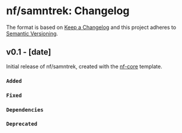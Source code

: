 # nf/samntrek: Changelog

The format is based on [Keep a Changelog](https://keepachangelog.com/en/1.0.0/)
and this project adheres to [Semantic Versioning](https://semver.org/spec/v2.0.0.html).

## v0.1 - [date]

Initial release of nf/samntrek, created with the [nf-core](https://nf-co.re/) template.

### `Added`

### `Fixed`

### `Dependencies`

### `Deprecated`
